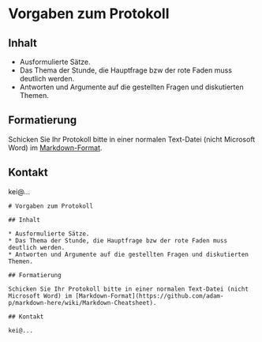 # Vorgaben zum Protokoll

## Inhalt

* Ausformulierte Sätze.
* Das Thema der Stunde, die Hauptfrage bzw der rote Faden muss deutlich werden.
* Antworten und Argumente auf die gestellten Fragen und diskutierten Themen.

## Formatierung

Schicken Sie Ihr Protokoll bitte in einer normalen Text-Datei (nicht Microsoft Word) im [Markdown-Format](https://github.com/adam-p/markdown-here/wiki/Markdown-Cheatsheet).

## Kontakt

kei@...

```
# Vorgaben zum Protokoll

## Inhalt

* Ausformulierte Sätze.
* Das Thema der Stunde, die Hauptfrage bzw der rote Faden muss deutlich werden.
* Antworten und Argumente auf die gestellten Fragen und diskutierten Themen.

## Formatierung

Schicken Sie Ihr Protokoll bitte in einer normalen Text-Datei (nicht Microsoft Word) im [Markdown-Format](https://github.com/adam-p/markdown-here/wiki/Markdown-Cheatsheet).

## Kontakt

kei@...
```
